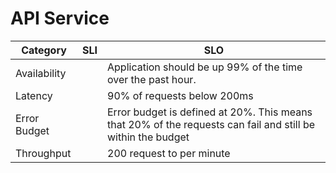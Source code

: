 # API Service

| Category     | SLI | SLO                                                                                                         |
|--------------|-----|-------------------------------------------------------------------------------------------------------------|
| Availability |     | Application should be up 99% of the time over the past hour.                                              |
| Latency      |     | 90% of requests below 200ms                                                                                 |
| Error Budget |     | Error budget is defined at 20%. This means that 20% of the requests can fail and still be within the budget |
| Throughput   |     | 200 request to per minute                                                                                   |
